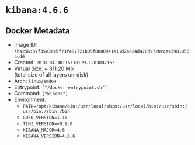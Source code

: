 # `kibana:4.6.6`

## Docker Metadata

- Image ID: `sha256:37f35e3c4bf73f487721b05f80009e1e11d24624d470d9720cca43981056acd6`
- Created: `2018-04-30T15:18:19.128388716Z`
- Virtual Size: ~ 311.20 Mb  
  (total size of all layers on-disk)
- Arch: `linux`/`amd64`
- Entrypoint: `["/docker-entrypoint.sh"]`
- Command: `["kibana"]`
- Environment:
  - `PATH=/opt/kibana/bin:/usr/local/sbin:/usr/local/bin:/usr/sbin:/usr/bin:/sbin:/bin`
  - `GOSU_VERSION=1.10`
  - `TINI_VERSION=v0.9.0`
  - `KIBANA_MAJOR=4.6`
  - `KIBANA_VERSION=4.6.6`

